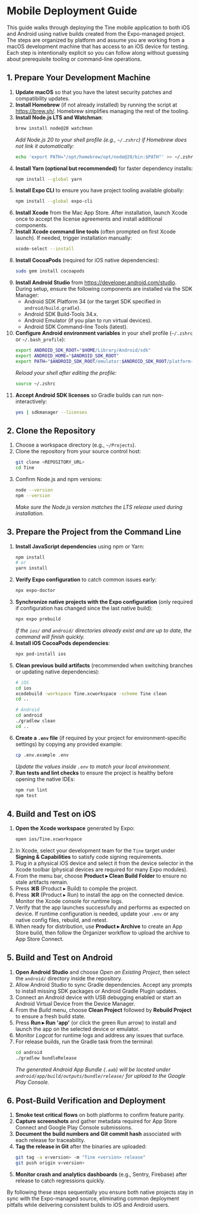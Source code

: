 # Mobile Deployment Guide

This guide walks through deploying the Tine mobile application to both iOS and Android using native builds created from the Expo-managed project. The steps are organized by platform and assume you are working from a macOS development machine that has access to an iOS device for testing. Each step is intentionally explicit so you can follow along without guessing about prerequisite tooling or command-line operations.

## 1. Prepare Your Development Machine

1. **Update macOS** so that you have the latest security patches and compatibility updates.
2. **Install Homebrew** (if not already installed) by running the script at <https://brew.sh/>. Homebrew simplifies managing the rest of the tooling.
3. **Install Node.js LTS and Watchman**:
   ```bash
   brew install node@20 watchman
   ```
   *Add Node.js 20 to your shell profile (e.g., `~/.zshrc`) if Homebrew does not link it automatically:*
   ```bash
   echo 'export PATH="/opt/homebrew/opt/node@20/bin:$PATH"' >> ~/.zshrc
   ```
4. **Install Yarn (optional but recommended)** for faster dependency installs:
   ```bash
   npm install --global yarn
   ```
5. **Install Expo CLI** to ensure you have project tooling available globally:
   ```bash
   npm install --global expo-cli
   ```
6. **Install Xcode** from the Mac App Store. After installation, launch Xcode once to accept the license agreements and install additional components.
7. **Install Xcode command line tools** (often prompted on first Xcode launch). If needed, trigger installation manually:
   ```bash
   xcode-select --install
   ```
8. **Install CocoaPods** (required for iOS native dependencies):
   ```bash
   sudo gem install cocoapods
   ```
9. **Install Android Studio** from <https://developer.android.com/studio>. During setup, ensure the following components are installed via the SDK Manager:
   - Android SDK Platform 34 (or the target SDK specified in `android/build.gradle`).
   - Android SDK Build-Tools 34.x.
   - Android Emulator (if you plan to run virtual devices).
   - Android SDK Command-line Tools (latest).
10. **Configure Android environment variables** in your shell profile (`~/.zshrc` or `~/.bash_profile`):
    ```bash
    export ANDROID_SDK_ROOT="$HOME/Library/Android/sdk"
    export ANDROID_HOME="$ANDROID_SDK_ROOT"
    export PATH="$ANDROID_SDK_ROOT/emulator:$ANDROID_SDK_ROOT/platform-tools:$PATH"
    ```
    *Reload your shell after editing the profile:*
    ```bash
    source ~/.zshrc
    ```
11. **Accept Android SDK licenses** so Gradle builds can run non-interactively:
    ```bash
    yes | sdkmanager --licenses
    ```

## 2. Clone the Repository

1. Choose a workspace directory (e.g., `~/Projects`).
2. Clone the repository from your source control host:
   ```bash
   git clone <REPOSITORY_URL>
   cd Tine
   ```
3. Confirm Node.js and npm versions:
   ```bash
   node --version
   npm --version
   ```
   *Make sure the Node.js version matches the LTS release used during installation.*

## 3. Prepare the Project from the Command Line

1. **Install JavaScript dependencies** using npm or Yarn:
   ```bash
   npm install
   # or
   yarn install
   ```
2. **Verify Expo configuration** to catch common issues early:
   ```bash
   npx expo-doctor
   ```
3. **Synchronize native projects with the Expo configuration** (only required if configuration has changed since the last native build):
   ```bash
   npx expo prebuild
   ```
   *If the `ios/` and `android/` directories already exist and are up to date, the command will finish quickly.*
4. **Install iOS CocoaPods dependencies**:
   ```bash
   npx pod-install ios
   ```
5. **Clean previous build artifacts** (recommended when switching branches or updating native dependencies):
   ```bash
   # iOS
   cd ios
   xcodebuild -workspace Tine.xcworkspace -scheme Tine clean
   cd ..

   # Android
   cd android
   ./gradlew clean
   cd ..
   ```
6. **Create a `.env` file** (if required by your project for environment-specific settings) by copying any provided example:
   ```bash
   cp .env.example .env
   ```
   *Update the values inside `.env` to match your local environment.*
7. **Run tests and lint checks** to ensure the project is healthy before opening the native IDEs:
   ```bash
   npm run lint
   npm test
   ```

## 4. Build and Test on iOS

1. **Open the Xcode workspace** generated by Expo:
   ```bash
   open ios/Tine.xcworkspace
   ```
2. In Xcode, select your development team for the `Tine` target under **Signing & Capabilities** to satisfy code signing requirements.
3. Plug in a physical iOS device and select it from the device selector in the Xcode toolbar (physical devices are required for many Expo modules).
4. From the menu bar, choose **Product ▸ Clean Build Folder** to ensure no stale artifacts remain.
5. Press **⌘B** (Product ▸ Build) to compile the project.
6. Press **⌘R** (Product ▸ Run) to install the app on the connected device. Monitor the Xcode console for runtime logs.
7. Verify that the app launches successfully and performs as expected on device. If runtime configuration is needed, update your `.env` or any native config files, rebuild, and retest.
8. When ready for distribution, use **Product ▸ Archive** to create an App Store build, then follow the Organizer workflow to upload the archive to App Store Connect.

## 5. Build and Test on Android

1. **Open Android Studio** and choose *Open an Existing Project*, then select the `android/` directory inside the repository.
2. Allow Android Studio to sync Gradle dependencies. Accept any prompts to install missing SDK packages or Android Gradle Plugin updates.
3. Connect an Android device with USB debugging enabled or start an Android Virtual Device from the Device Manager.
4. From the *Build* menu, choose **Clean Project** followed by **Rebuild Project** to ensure a fresh build state.
5. Press **Run ▸ Run 'app'** (or click the green Run arrow) to install and launch the app on the selected device or emulator.
6. Monitor *Logcat* for runtime logs and address any issues that surface.
7. For release builds, run the Gradle task from the terminal:
   ```bash
   cd android
   ./gradlew bundleRelease
   ```
   *The generated Android App Bundle (`.aab`) will be located under `android/app/build/outputs/bundle/release/` for upload to the Google Play Console.*

## 6. Post-Build Verification and Deployment

1. **Smoke test critical flows** on both platforms to confirm feature parity.
2. **Capture screenshots** and gather metadata required for App Store Connect and Google Play Console submissions.
3. **Document the build numbers and Git commit hash** associated with each release for traceability.
4. **Tag the release in Git** after the binaries are uploaded:
   ```bash
   git tag -a v<version> -m "Tine <version> release"
   git push origin v<version>
   ```
5. **Monitor crash and analytics dashboards** (e.g., Sentry, Firebase) after release to catch regressions quickly.

By following these steps sequentially you ensure both native projects stay in sync with the Expo-managed source, eliminating common deployment pitfalls while delivering consistent builds to iOS and Android users.
